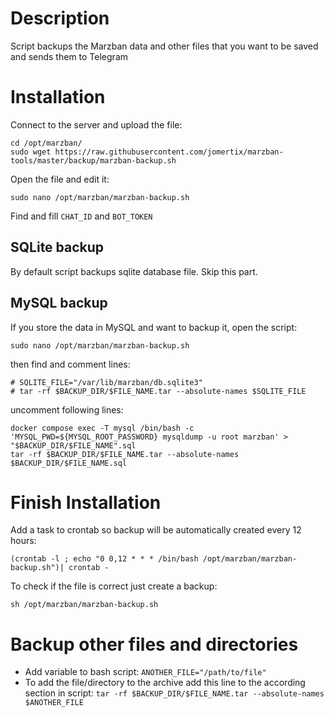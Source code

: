 # Description

Script backups the Marzban data and other files that you want to be saved and sends them to Telegram


# Installation

Connect to the server and upload the file:
```
cd /opt/marzban/
sudo wget https://raw.githubusercontent.com/jomertix/marzban-tools/master/backup/marzban-backup.sh
```

Open the file and edit it:
```
sudo nano /opt/marzban/marzban-backup.sh
```
Find and fill ``CHAT_ID`` and ``BOT_TOKEN`` 


## SQLite backup

By default script backups sqlite database file. Skip this part.

## MySQL backup

If you store the data in MySQL and want to backup it, open the script:
```
sudo nano /opt/marzban/marzban-backup.sh
```
then find and comment lines:
```
# SQLITE_FILE="/var/lib/marzban/db.sqlite3"
# tar -rf $BACKUP_DIR/$FILE_NAME.tar --absolute-names $SQLITE_FILE
```

uncomment following lines:
```
docker compose exec -T mysql /bin/bash -c 'MYSQL_PWD=${MYSQL_ROOT_PASSWORD} mysqldump -u root marzban' > "$BACKUP_DIR/$FILE_NAME".sql
tar -rf $BACKUP_DIR/$FILE_NAME.tar --absolute-names $BACKUP_DIR/$FILE_NAME.sql
```

# Finish Installation

Add a task to crontab so backup will be automatically created every 12 hours:
```
(crontab -l ; echo "0 0,12 * * * /bin/bash /opt/marzban/marzban-backup.sh")| crontab -
```

To check if the file is correct just create a backup:
```
sh /opt/marzban/marzban-backup.sh
```

# Backup other files and directories

* Add variable to bash script: ``ANOTHER_FILE="/path/to/file"``
* To add the file/directory to the archive add this line to the according section in script: ``tar -rf $BACKUP_DIR/$FILE_NAME.tar --absolute-names $ANOTHER_FILE``
